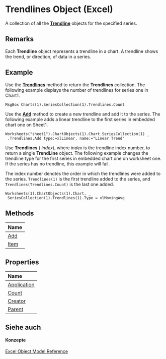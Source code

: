 
# Trendlines Object (Excel)

A collection of all the  **[Trendline](5c04b065-57f4-a059-7c22-50612bd727ea.md)** objects for the specified series.


## Remarks

Each  **Trendline** object represents a trendline in a chart. A trendline shows the trend, or direction, of data in a series.


## Example

Use the  **[Trendlines](d42609e1-011c-6cb3-286d-192284cd8ab8.md)** method to return the **Trendlines** collection. The following example displays the number of trendlines for series one in Chart1.


```
MsgBox Charts(1).SeriesCollection(1).Trendlines.Count
```

Use the  **[Add](4d86029e-3c42-2d81-69d3-94d8dc072ccd.md)** method to create a new trendline and add it to the series. The following example adds a linear trendline to the first series in embedded chart one on Sheet1.




```
Worksheets("sheet1").ChartObjects(1).Chart.SeriesCollection(1) _ 
 .Trendlines.Add type:=xlLinear, name:="Linear Trend"
```

Use  **Trendlines** ( _index_), where  _index_ is the trendline index number, to return a single **TrendLine** object. The following example changes the trendline type for the first series in embedded chart one on worksheet one. If the series has no trendline, this example will fail.

The index number denotes the order in which the trendlines were added to the series.  `Trendlines(1)` is the first trendline added to the series, and `Trendlines(Trendlines.Count)` is the last one added.




```
Worksheets(1).ChartObjects(1).Chart. _ 
 SeriesCollection(1).Trendlines(1).Type = xlMovingAvg
```


## Methods



|**Name**|
|:-----|
|[Add](4d86029e-3c42-2d81-69d3-94d8dc072ccd.md)|
|[Item](e2bbc0fc-a618-8c84-f001-c77c0206cbf9.md)|

## Properties



|**Name**|
|:-----|
|[Application](b3fb519f-6947-3cb4-9386-97343cb04ef6.md)|
|[Count](6731edf2-8d9a-76b5-bf9f-23c1c3a9bed9.md)|
|[Creator](5163fb1c-4f90-52f7-fd3b-48a509abf10a.md)|
|[Parent](c547b395-29af-119e-3b83-df67a9339c5c.md)|

## Siehe auch


#### Konzepte


[Excel Object Model Reference](11ea8598-8a20-92d5-f98b-0da04263bf2c.md)